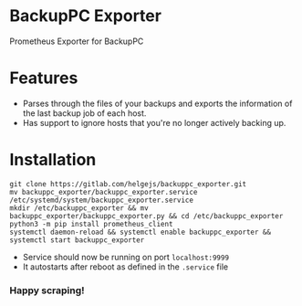 # BackupPC Exporter

Prometheus Exporter for BackupPC

# Features
- Parses through the files of your backups and exports the information of the last backup job of each host.
- Has support to ignore hosts that you're no longer actively backing up.

# Installation

```
git clone https://gitlab.com/helgejs/backuppc_exporter.git
mv backuppc_exporter/backuppc_exporter.service /etc/systemd/system/backuppc_exporter.service
mkdir /etc/backuppc_exporter && mv backuppc_exporter/backuppc_exporter.py && cd /etc/backuppc_exporter
python3 -m pip install prometheus_client
systemctl daemon-reload && systemctl enable backuppc_exporter && systemctl start backuppc_exporter
```

- Service should now be running on port `localhost:9999`
- It  autostarts after reboot as defined in the `.service` file

### Happy scraping!
